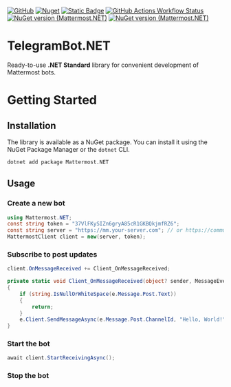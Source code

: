 [![GitHub](https://img.shields.io/github/license/bvdcode/Mattermost.NET)](https://github.com/bvdcode/Mattermost.NET/blob/main/LICENSE.md)
[![Nuget](https://img.shields.io/nuget/dt/Mattermost.NET?color=%239100ff)](https://www.nuget.org/packages/Mattermost.NET/)
[![Static Badge](https://img.shields.io/badge/fuget-f88445?logo=readme&logoColor=white)](https://www.fuget.org/packages/Mattermost.NET)
[![GitHub Actions Workflow Status](https://img.shields.io/github/actions/workflow/status/bvdcode/Mattermost.NET/.github%2Fworkflows%2Fpublish-release.yml)](https://github.com/bvdcode/Mattermost.NET/actions)
[![NuGet version (Mattermost.NET)](https://img.shields.io/nuget/vpre/Mattermost.NET.svg?style=flat-square&label=latest&color=yellowgreen)](https://www.nuget.org/packages/Mattermost.NET/)
[![NuGet version (Mattermost.NET)](https://img.shields.io/nuget/v/Mattermost.NET.svg?style=flat-square&label=stable)](https://www.nuget.org/packages/Mattermost.NET/)

<a id="readme-top"></a>

# TelegramBot.NET

Ready-to-use **.NET Standard** library for convenient development of Mattermost bots.

# Getting Started

## Installation

The library is available as a NuGet package. You can install it using the NuGet Package Manager or the `dotnet` CLI.

```bash
dotnet add package Mattermost.NET
```

## Usage

### Create a new bot

```csharp
using Mattermost.NET;
const string token = "37VlFKySIZn6gryA85cR1GKBQkjmfRZ6";
const string server = "https://mm.your-server.com"; // or https://community.mattermost.com by default
MattermostClient client = new(server, token);
```

### Subscribe to post updates

```csharp
client.OnMessageReceived += Client_OnMessageReceived;

private static void Client_OnMessageReceived(object? sender, MessageEventArgs e)
{
    if (string.IsNullOrWhiteSpace(e.Message.Post.Text))
    {
        return;
    }
    e.Client.SendMessageAsync(e.Message.Post.ChannelId, "Hello, World!");
}
```

### Start the bot

```csharp
await client.StartReceivingAsync();
```

### Stop the bot

```csharp